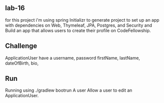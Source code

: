   ## lab-16

for this project  i'm using spring Initializr  to generate project to
set up an app with dependencies on Web, Thymeleaf, JPA, Postgres, and Security
and Build an app that allows users to create their profile on CodeFellowship.


## Challenge
ApplicationUser  have a username, password firstName, lastName, dateOfBirth, bio,

 ## Run
Running using ./gradlew bootrun A user Allow a user to edit an ApplicationUser.

